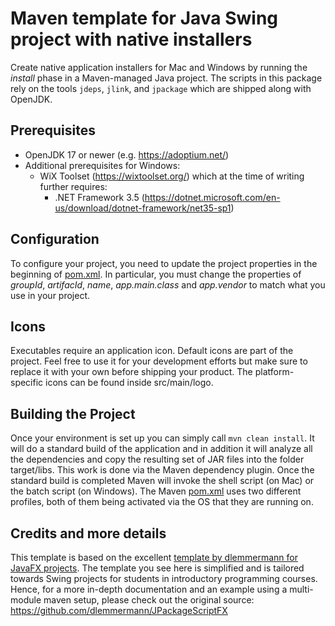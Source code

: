 # Maven template for Java Swing project with native installers

Create native application installers for Mac and Windows by running the *install* phase in a Maven-managed Java project. The scripts in this package rely on the tools `jdeps`, `jlink`, and `jpackage` which are shipped along with OpenJDK.

## Prerequisites 

* OpenJDK 17 or newer (e.g. https://adoptium.net/)
* Additional prerequisites for Windows:
  * WiX Toolset (https://wixtoolset.org/) which at the time of writing further requires:
    * .NET Framework 3.5 (https://dotnet.microsoft.com/en-us/download/dotnet-framework/net35-sp1)

## Configuration

To configure your project, you need to update the project properties in the beginning of [pom.xml](./pom.xml). In particular, you must change the properties of *groupId*, *artifacId*, *name*, *app.main.class* and *app.vendor* to match what you use in your project.

## Icons

Executables require an application icon. Default icons are part of the project. Feel free to use it for your development efforts but make sure to replace it with your own before shipping your product. The platform-specific icons can be found inside src/main/logo.

## Building the Project
Once your environment is set up you can simply call `mvn clean install`. It will do a standard build of the application and in addition it will analyze all the dependencies and copy the resulting set of JAR files into the folder target/libs. This work is done via the Maven dependency plugin. Once the standard build is completed Maven will invoke the shell script (on Mac) or the batch script (on Windows). The Maven [pom.xml](./pom.xml) uses two different profiles, both of them being activated via the OS that they are running on.

## Credits and more details

This template is based on the excellent [template by dlemmermann for JavaFX projects](https://github.com/dlemmermann/JPackageScriptFX). The template you see here is simplified and is tailored towards Swing projects for students in introductory programming courses. Hence, for a more in-depth documentation and an example using a multi-module maven setup, please check out the original source: https://github.com/dlemmermann/JPackageScriptFX
